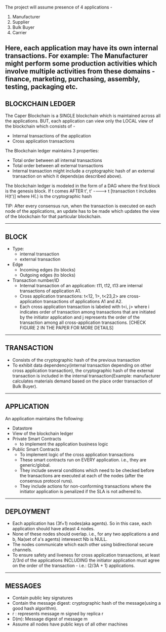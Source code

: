 The project will assume presence of 4 applications -
1. Manufacturer
2. Supplier
3. Bulk Buyer
4. Carrier

Here, each application may have its own internal transactions. For example: The Manufacturer might perform some
production activities which involve multiple activities from these domains - finance, marketing, purchasing, assembly,
testing, packaging etc.
---------------------------------------------------------------------------------------------------------------------
BLOCKCHAIN LEDGER
---------------------------------------------------------------------------------------------------------------------
The Caper Blockchain is a SINGLE blockchain which is maintained across all the applications. BUT, each application
can view only the LOCAL view of the blockchain which consists of -
- Internal transactions of the application
- Cross application transactions

The Blockchain ledger maintains 3 properties:
- Total order between all internal transactions
- Total order between all external transactions
- Internal transaction might include a cryptographic hash of an external transaction on which it depends(as described above).

The blockchain ledger is modeled in the form of a DAG where the first block is the genesis block.
If t comes AFTER t', t' ----> t [transaction t includes H(t')] where H(.) is the cryptographic hash

TIP: After every consensus run, when the transaction is executed on each node of the applications, an update has to be
made which updates the view of the blockchain for that particular blockchain.

---------------------------------------------------------------------------------------------------------------------
BLOCK
---------------------------------------------------------------------------------------------------------------------
- Type:
	- internal transaction
	- external transaction
- Edge
	- Incoming edges (to blocks)
	- Outgoing edges (to blocks)
- Transaction number/ID
	- Internal transaction of an application: t11, t12, t13 are internal transactions of application A1. 
	- Cross application transactions: t<12, 1>, t<23,2> are cross-application transactions of applications A1 and A2. 
	- Each cross application transaction is labeled with t<i, j> where i indicates order of transaction among transactions
	  that are initiated by the initiator application and j represents the order of the transaction among all
	  cross-application transactions. [CHECK FIGURE 2 IN THE PAPER FOR MORE DETAILS]

---------------------------------------------------------------------------------------------------------------------
TRANSACTION
---------------------------------------------------------------------------------------------------------------------
- Consists of the cryptographic hash of the previous transaction
- To exhibit data dependency(internal transaction depending on other cross application transaction), the
  cryptographic hash of the external transaction is included in the internal transaction(Example: manufacturer calculates
  materials demand based on the place order transaction of Bulk Buyer).

---------------------------------------------------------------------------------------------------------------------
APPLICATION
---------------------------------------------------------------------------------------------------------------------
An application maintains the following:
- Datastore
- View of the blockchain ledger
- Private Smart Contracts
	- to implement the application business logic
- Public Smart Contracts
	- To implement logic of the cross application transactions
	- These smart contracts run on EVERY application. i.e., they are generic/global.
	- They include several conditions which need to be checked before the transactions are executed at each of the nodes
	(after the consensus protocol runs).
	- They include actions for non-conforming transactions where the initiator application is penalized if the SLA
	is not adhered to.

---------------------------------------------------------------------------------------------------------------------
DEPLOYMENT
---------------------------------------------------------------------------------------------------------------------
- Each application has (3f+1) nodes(aka agents). So in this case, each application should have atleast 4 nodes.
- None of these nodes should overlap. i.e., for any two applications a and b, Na(set of a's agents) interesect Nb is NULL.
- The nodes communicate which each other using bidirectional secure channels.
- To ensure safety and liveness for cross application transactions, at least 2/3rd of the applications INCLUDING the
initiator application must agree on the order of the transaction - i.e.: (2/3A + 1) applications.

---------------------------------------------------------------------------------------------------------------------
MESSAGES
---------------------------------------------------------------------------------------------------------------------
- Contain public key signatures
- Contain the message digest: cryptographic hash of the message(using a good hash algorithm).
- <m>r : represents message m signed by replica r
- D(m): Message digest of message m
- Assume all nodes have public keys of all other machines

